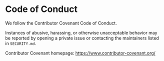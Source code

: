 # Code of Conduct

We follow the Contributor Covenant Code of Conduct.

Instances of abusive, harassing, or otherwise unacceptable behavior may be reported by opening a private issue or contacting the maintainers listed in `SECURITY.md`.

Contributor Covenant homepage: https://www.contributor-covenant.org/

